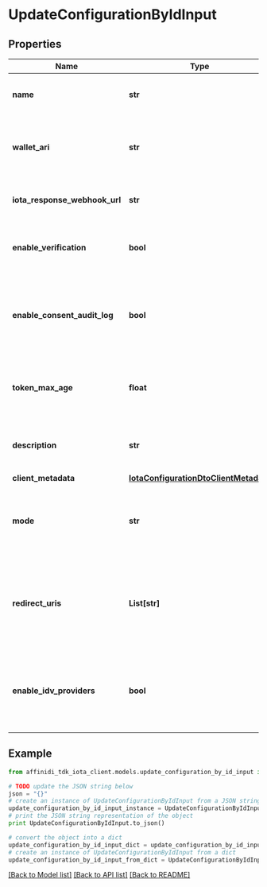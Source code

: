 # UpdateConfigurationByIdInput

## Properties

| Name                          | Type                                                                            | Description                                                                                                                                      | Notes      |
| ----------------------------- | ------------------------------------------------------------------------------- | ------------------------------------------------------------------------------------------------------------------------------------------------ | ---------- |
| **name**                      | **str**                                                                         | The name of the configuration to quickly identify the resource.                                                                                  | [optional] |
| **wallet_ari**                | **str**                                                                         | The unique resource identifier of the Wallet used to sign the request token.                                                                     | [optional] |
| **iota_response_webhook_url** | **str**                                                                         | The webhook URL is used for callback when the data is ready.                                                                                     | [optional] |
| **enable_verification**       | **bool**                                                                        | Cryptographically verifies the data shared by the user when enabled.                                                                             | [optional] |
| **enable_consent_audit_log**  | **bool**                                                                        | Records the user&#39;s consent when they share their data, including the type of data shared when enabled.                                       | [optional] |
| **token_max_age**             | **float**                                                                       | This is the lifetime of the signed request token during the data-sharing flow.                                                                   | [optional] |
| **description**               | **str**                                                                         | An optional description of what the configuration is used for.                                                                                   | [optional] |
| **client_metadata**           | [**IotaConfigurationDtoClientMetadata**](IotaConfigurationDtoClientMetadata.md) |                                                                                                                                                  | [optional] |
| **mode**                      | **str**                                                                         | Determines whether to handle the data-sharing request using the WebSocket or Redirect flow.                                                      | [optional] |
| **redirect_uris**             | **List[str]**                                                                   | List of allowed URLs to redirect users, including the response from the request. This is required if the selected data-sharing mode is Redirect. | [optional] |
| **enable_idv_providers**      | **bool**                                                                        | Enables identity verification from user with a 3rd-party provider when a verified identity document is not found.                                | [optional] |

## Example

```python
from affinidi_tdk_iota_client.models.update_configuration_by_id_input import UpdateConfigurationByIdInput

# TODO update the JSON string below
json = "{}"
# create an instance of UpdateConfigurationByIdInput from a JSON string
update_configuration_by_id_input_instance = UpdateConfigurationByIdInput.from_json(json)
# print the JSON string representation of the object
print UpdateConfigurationByIdInput.to_json()

# convert the object into a dict
update_configuration_by_id_input_dict = update_configuration_by_id_input_instance.to_dict()
# create an instance of UpdateConfigurationByIdInput from a dict
update_configuration_by_id_input_from_dict = UpdateConfigurationByIdInput.from_dict(update_configuration_by_id_input_dict)
```

[[Back to Model list]](../README.md#documentation-for-models) [[Back to API list]](../README.md#documentation-for-api-endpoints) [[Back to README]](../README.md)
